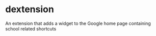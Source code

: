 # dextension
 An extension that adds a widget to the Google home page containing school related shortcuts
